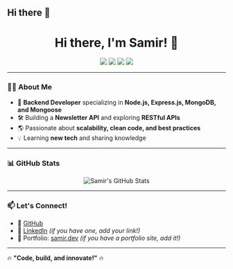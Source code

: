 ## Hi there 👋

<h1 align="center">Hi there, I'm Samir! 👋</h1>

<p align="center">
  <img src="https://img.shields.io/badge/Node.js-339933?style=for-the-badge&logo=node-dot-js&logoColor=white" />
  <img src="https://img.shields.io/badge/Express.js-000000?style=for-the-badge&logo=express&logoColor=white" />
  <img src="https://img.shields.io/badge/MongoDB-4EA94B?style=for-the-badge&logo=mongodb&logoColor=white" />
  <img src="https://img.shields.io/badge/Chakra%20UI-319795?style=for-the-badge&logo=chakra-ui&logoColor=white" />
</p>

---

### 👨‍💻 About Me
- 🚀 **Backend Developer** specializing in **Node.js, Express.js, MongoDB, and Mongoose**  
- 🛠️ Building a **Newsletter API** and exploring **RESTful APIs**  
- 🌎 Passionate about **scalability, clean code, and best practices**  
- 💡 Learning **new tech** and sharing knowledge  

---

### 📊 GitHub Stats  
<p align="center">
  <img src="https://github-readme-stats.vercel.app/api?username=Samir&show_icons=true&theme=dark" alt="Samir's GitHub Stats" />
</p>

---

### 📫 Let's Connect!
- 🔗 [GitHub](https://github.com/Samir)  
- 💼 [LinkedIn](https://www.linkedin.com/in/samir/) *(if you have one, add your link!)*  
- 📝 Portfolio: [samir.dev](https://samir.dev) *(if you have a portfolio site, add it!)*  

---

🔥 **"Code, build, and innovate!"** 🔥

